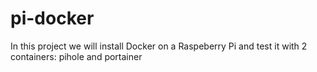 # pi-docker

In this project we will install Docker on a Raspeberry Pi and test it with 2 containers: pihole and portainer
